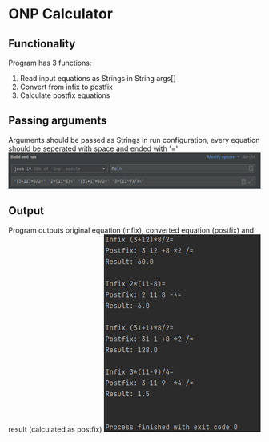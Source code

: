 # ONP Calculator
## Functionality
Program has 3 functions:
1. Read input equations as Strings in String args[]
2. Convert from infix to postfix
3. Calculate postfix equations

## Passing arguments
Arguments should be passed as Strings in run configuration, every equation should be seperated with space and ended with '='
![Alt text](runConfig.PNG?raw=true "Run config")

## Output
Program outputs original equation (infix), converted equation (postfix) and result (calculated as postfix)
![Alt text](onpWynik.PNG?raw=true "Output")
